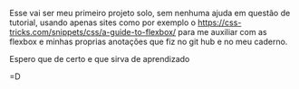 Esse vai ser meu primeiro projeto solo, sem nenhuma ajuda em questão de tutorial, usando apenas sites como por exemplo o https://css-tricks.com/snippets/css/a-guide-to-flexbox/
para me auxiliar com as flexbox e minhas proprias anotações que fiz no git hub e no meu caderno.

Espero que de certo e que sirva de aprendizado

=D 